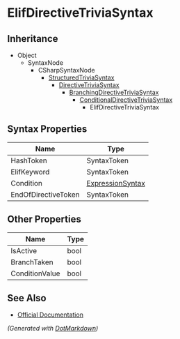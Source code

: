 # ElifDirectiveTriviaSyntax

## Inheritance

* Object
  * SyntaxNode
    * CSharpSyntaxNode
      * [StructuredTriviaSyntax](StructuredTriviaSyntax.md)
        * [DirectiveTriviaSyntax](DirectiveTriviaSyntax.md)
          * [BranchingDirectiveTriviaSyntax](BranchingDirectiveTriviaSyntax.md)
            * [ConditionalDirectiveTriviaSyntax](ConditionalDirectiveTriviaSyntax.md)
              * ElifDirectiveTriviaSyntax

## Syntax Properties

| Name                | Type                                    |
| ------------------- | --------------------------------------- |
| HashToken           | SyntaxToken                             |
| ElifKeyword         | SyntaxToken                             |
| Condition           | [ExpressionSyntax](ExpressionSyntax.md) |
| EndOfDirectiveToken | SyntaxToken                             |

## Other Properties

| Name           | Type |
| -------------- | ---- |
| IsActive       | bool |
| BranchTaken    | bool |
| ConditionValue | bool |

## See Also

* [Official Documentation](https://docs.microsoft.com/en-us/dotnet/api/microsoft.codeanalysis.csharp.syntax.elifdirectivetriviasyntax)


*\(Generated with [DotMarkdown](http://github.com/JosefPihrt/DotMarkdown)\)*